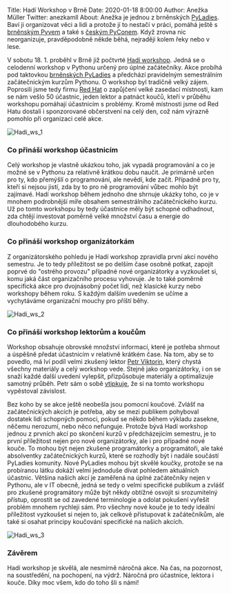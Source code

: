 Title: Hadí Workshop v Brně
Date: 2020-01-18 8:00:00
Author: Anežka Müller
Twitter: anezkamll
About: Anežka je jednou z brněnských [PyLadies](https://pyladies.cz). Baví ji organizovat věci a lidi a protože jí to nestačí v práci, pomáhá ještě s [brněnským Pyvem](https://pyvo.cz/brno-pyvo/) a také s [českým PyConem](https://cz.pycon.org/2020/). Když zrovna nic neorganizuje, pravděpodobně někde běhá, nejraději kolem řeky nebo v lese.

V sobotu 18. 1. proběhl v Brně již počtvrté [Hadí workshop](https://naucse.python.cz/2020/brno-jaro-snake/).
Jedná se o celodenní workshop v Pythonu určený pro úplné začátečníky.
Akce probíhá pod taktovkou [brněnských PyLadies](https://pyladies.cz/brno/) a předchází pravidelným semestrálním začátečnickým kurzům Pythonu.
O workshop byl tradičně velký zájem.
Poprosili jsme tedy firmu [Red Hat](https://www.redhat.com/en/global/czech-republic) o zapůjčení velké zasedací místnosti, kam se nám vešlo 50 účastnic, jeden lektor a patnáct koučů, kteří v průběhu workshopu pomáhají účastnicím s problémy.
Kromě místnosti jsme od Red Hatu dostali i sponzorované občerstvení na celý den, což nám výrazně pomohlo při organizaci celé akce.

![Hadi_ws_1]({static}/images/snakews_1.jpg)

### Co přináší workshop účastnicím

Celý workshop je vlastně ukázkou toho, jak vypadá programování a co je možné se v Pythonu za relativně krátkou dobu naučit.
Je primárně určen pro ty, kdo přemýšlí o programování, ale nevědí, kde začít.
Případně pro ty, kteří si nejsou jistí, zda by to pro ně programování vůbec mohlo být zajímavé.
Hadí workshop během jednoho dne shrnuje ukázky toho, co je v mnohem podrobnější míře obsahem semestrálního začátečnického kurzu.
Už po tomto workshopu by tedy účastnice měly být schopné odhadnout, zda chtějí investovat poměrně velké množství času a energie do dlouhodobého kurzu.

### Co přináší workshop organizátorkám

Z organizátorského pohledu je Hadí workshop zpravidla první akcí nového semestru.
Je to tedy příležitost se po delším čase osobně potkat, zapojit poprvé do "ostrého provozu" případné nové organizátorky a vyzkoušet si, komu jaká část organizačního procesu vyhovuje.
Je to také poměrně specifická akce pro dvojnásobný počet lidí, než klasické kurzy nebo workshopy během roku.
S každým dalším uvedením se učíme a vychytáváme organizační mouchy pro příští běhy.

![Hadi_ws_2]({static}/images/snakews_2.jpg)

### Co přináší workshop lektorům a koučům

Workshop obsahuje obrovské množství informací, které je potřeba shrnout a úspěšně předat účastnicím v relativně krátkém čase.
Na tom, aby se to povedlo, má lví podíl velmi zkušený lektor [Petr Viktorin](http://encukou.cz/), který chystá všechny materiály a celý workshop vede.
Stejně jako organizátorky, i on se snaží každé další uvedení vylepšit, přizpůsobuje materiály a optimalizuje samotný průběh.
Petr sám o sobě [vtipkuje](https://blog.python.cz/pyladies-snake-report), že si na tomto workshopu vypěstoval závislost.

Bez koho by se akce ještě neobešla jsou pomocní koučové.
Zvlášť na začátečnických akcích je potřeba, aby se mezi publikem pohyboval dostatek lidí schopných pomoci, pokud se někdo během výkladu zasekne, něčemu nerozumí, nebo něco nefunguje.
Protože bývá Hadí workshop jednou z prvních akcí po skončení kurzů v předcházejícím semestru, je to první příležitost nejen pro nové organizátorky, ale i pro případné nové kouče.
To mohou být nejen zkušené programátorky a programátoři, ale také absolventky začátečnických kurzů, které se rozhodly být i nadále součástí PyLadies komunity.
Nové PyLadies mohou být skvělé koučky, protože se na probíranou látku dokáží velmi jednoduše dívat pohledem aktuálních účastnic.
Většina našich akcí je zaměřená na úplné začátečníky nejen v Pythonu, ale v IT obecně, jedná se tedy o velmi specifické publikum a zvlášť pro zkušené programátory může být někdy obtížné osvojit si srozumitelný přístup, oprostit se od zavedené terminologie a odolat pokušení vyřešit problém mnohem rychleji sám.
Pro všechny nové kouče je to tedy ideální příležitost vyzkoušet si nejen to, jak celkově přistupovat k začátečníkům, ale také si osahat principy koučování specifické na našich akcích.

![Hadi_ws_3]({static}/images/snakews_3.jpg)

### Závěrem

Hadí workshop je skvělá, ale nesmírně náročná akce.
Na čas, na pozornost, na soustředění, na pochopení, na výdrž.
Náročná pro účastnice, lektora i kouče.
Díky moc všem, kdo do toho šli s námi!
